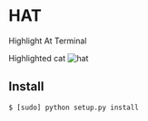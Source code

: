 HAT
===
Highlight At Terminal

Highlighted cat
![hat](https://raw.github.com/bernardofire/hat/master/hat.png)


Install
-------
`$ [sudo] python setup.py install`